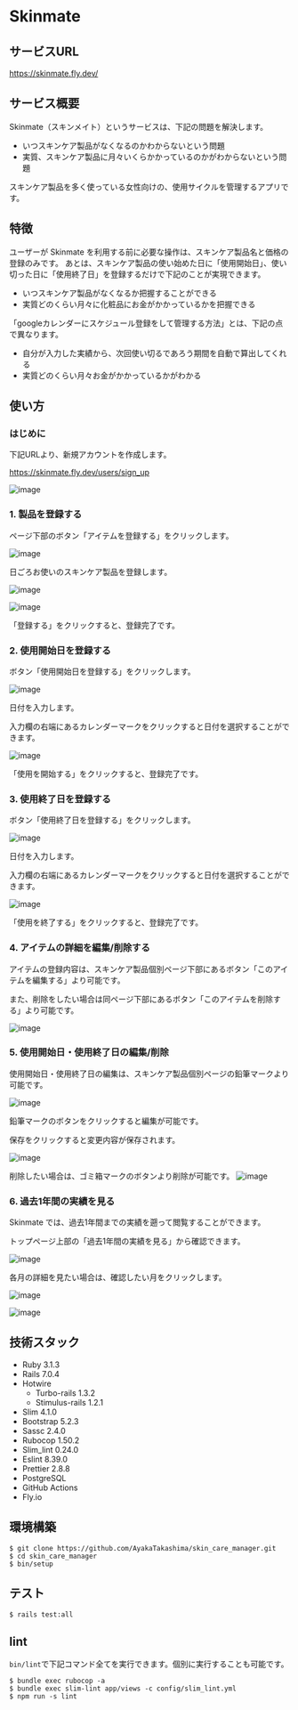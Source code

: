 # Skinmate
## サービスURL
https://skinmate.fly.dev/

## サービス概要
Skinmate（スキンメイト）というサービスは、下記の問題を解決します。

- いつスキンケア製品がなくなるのかわからないという問題
- 実質、スキンケア製品に月々いくらかかっているのかがわからないという問題

スキンケア製品を多く使っている女性向けの、使用サイクルを管理するアプリです。

## 特徴
ユーザーが Skinmate を利用する前に必要な操作は、スキンケア製品名と価格の登録のみです。
あとは、スキンケア製品の使い始めた日に「使用開始日」、使い切った日に「使用終了日」を登録するだけで下記のことが実現できます。
- いつスキンケア製品がなくなるか把握することができる
- 実質どのくらい月々に化粧品にお金がかかっているかを把握できる

「googleカレンダーにスケジュール登録をして管理する方法」とは、下記の点で異なります。
- 自分が入力した実績から、次回使い切るであろう期間を自動で算出してくれる
- 実質どのくらい月々お金がかかっているかがわかる

## 使い方
### はじめに
下記URLより、新規アカウントを作成します。

https://skinmate.fly.dev/users/sign_up

![image](https://github.com/AyakaTakashima/skin_care_manager/assets/76944527/93d41e92-5394-40db-a815-485ff0bcf99a)


### 1. 製品を登録する
ページ下部のボタン「アイテムを登録する」をクリックします。

![image](https://github.com/AyakaTakashima/skin_care_manager/assets/76944527/0b453e05-9bb7-4b2f-ae6b-a56f53f4d425)

日ごろお使いのスキンケア製品を登録します。

![image](https://github.com/AyakaTakashima/skin_care_manager/assets/76944527/13cefebb-496a-48ba-86f5-03c45066ce5e)

![image](https://github.com/AyakaTakashima/skin_care_manager/assets/76944527/592222fa-a5a0-43f3-8194-f88c34ba4538)

「登録する」をクリックすると、登録完了です。

### 2. 使用開始日を登録する
ボタン「使用開始日を登録する」をクリックします。

![image](https://github.com/AyakaTakashima/skin_care_manager/assets/76944527/fd119c89-3d35-4868-86cc-cfe24c85953c)

日付を入力します。

入力欄の右端にあるカレンダーマークをクリックすると日付を選択することができます。

![image](https://github.com/AyakaTakashima/skin_care_manager/assets/76944527/dffba9a9-1bda-4736-ac63-4615ca8125ed)

「使用を開始する」をクリックすると、登録完了です。

### 3. 使用終了日を登録する
ボタン「使用終了日を登録する」をクリックします。

![image](https://github.com/AyakaTakashima/skin_care_manager/assets/76944527/7f71a322-5456-4bd4-8bc1-727ba21351e9)

日付を入力します。

入力欄の右端にあるカレンダーマークをクリックすると日付を選択することができます。

![image](https://github.com/AyakaTakashima/skin_care_manager/assets/76944527/97ed3c9b-6b6f-4c16-a070-4578c742cd35)

「使用を終了する」をクリックすると、登録完了です。

### 4. アイテムの詳細を編集/削除する

アイテムの登録内容は、スキンケア製品個別ページ下部にあるボタン「このアイテムを編集する」より可能です。

また、削除をしたい場合は同ページ下部にあるボタン「このアイテムを削除する」より可能です。

![image](https://github.com/AyakaTakashima/skin_care_manager/assets/76944527/dba7ff1c-b0f1-472d-b8e1-f263f271df22)

### 5. 使用開始日・使用終了日の編集/削除
使用開始日・使用終了日の編集は、スキンケア製品個別ページの鉛筆マークより可能です。

![image](https://github.com/AyakaTakashima/skin_care_manager/assets/76944527/dba7ff1c-b0f1-472d-b8e1-f263f271df22)

鉛筆マークのボタンをクリックすると編集が可能です。

保存をクリックすると変更内容が保存されます。

![image](https://github.com/AyakaTakashima/skin_care_manager/assets/76944527/8cb84bae-60ab-491b-9f4f-02926ff751fd)

削除したい場合は、ゴミ箱マークのボタンより削除が可能です。
![image](https://github.com/AyakaTakashima/skin_care_manager/assets/76944527/c21e137c-36e3-4552-9ef6-4e0eac42d8f3)

### 6. 過去1年間の実績を見る
Skinmate では、過去1年間までの実績を遡って閲覧することができます。

トップページ上部の「過去1年間の実績を見る」から確認できます。

![image](https://github.com/AyakaTakashima/skin_care_manager/assets/76944527/18bd342e-7191-45f4-b258-351021d0e239)

各月の詳細を見たい場合は、確認したい月をクリックします。

![image](https://github.com/AyakaTakashima/skin_care_manager/assets/76944527/47dc34cb-e2e5-4ef1-b5fb-0499e88c4504)

![image](https://github.com/AyakaTakashima/skin_care_manager/assets/76944527/343bd4cc-69f7-4166-9806-1a5253ef654c)

## 技術スタック
- Ruby 3.1.3
- Rails 7.0.4
- Hotwire
  - Turbo-rails 1.3.2
  - Stimulus-rails 1.2.1
- Slim 4.1.0
- Bootstrap 5.2.3
- Sassc 2.4.0
- Rubocop 1.50.2
- Slim_lint 0.24.0
- Eslint 8.39.0
- Prettier 2.8.8
- PostgreSQL
- GitHub Actions
- Fly.io

## 環境構築
```shell
$ git clone https://github.com/AyakaTakashima/skin_care_manager.git
$ cd skin_care_manager
$ bin/setup
```

## テスト
```shell
$ rails test:all
```

## lint
`bin/lint`で下記コマンド全てを実行できます。個別に実行することも可能です。
```shell
$ bundle exec rubocop -a
$ bundle exec slim-lint app/views -c config/slim_lint.yml
$ npm run -s lint
```
